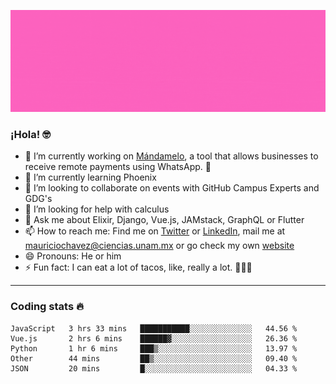 ![Banner](banner.gif)

### ¡Hola! 🤓

- 🔭 I’m currently working on [Mándamelo](https://www.mandamelo.com.mx/), a tool that allows businesses to receive remote payments using WhatsApp. 🤖
- 🌱 I’m currently learning Phoenix
- 👯 I’m looking to collaborate on events with GitHub Campus Experts and GDG's
- 🤔 I’m looking for help with calculus
- 💬 Ask me about Elixir, Django, Vue.js, JAMstack, GraphQL or Flutter
- 📫 How to reach me: Find me on [Twitter](https://twitter.com/ultr4nerd) or [LinkedIn](https://www.linkedin.com/in/mauricio-chávez-olea-4b46b7147/), mail me at [mauriciochavez@ciencias.unam.mx](mailto:mauriciochavez@ciencias.unam.mx) or go check my own [website](mauriciochavez.surge.sh)
- 😄 Pronouns: He or him
- ⚡ Fun fact: I can eat a lot of tacos, like, really a lot. 🌮🌮🌮
<!-- 🎙️ I'm releasing weekly episodes on my podcast ["Un Podcast Junior"](https://anchor.fm/un-podcast-junior)-->

---

### Coding stats 🔥

<!--START_SECTION:waka-->
```text
JavaScript   3 hrs 33 mins   ███████████░░░░░░░░░░░░░░   44.56 % 
Vue.js       2 hrs 6 mins    ██████▓░░░░░░░░░░░░░░░░░░   26.36 % 
Python       1 hr 6 mins     ███▒░░░░░░░░░░░░░░░░░░░░░   13.97 % 
Other        44 mins         ██▒░░░░░░░░░░░░░░░░░░░░░░   09.40 % 
JSON         20 mins         █░░░░░░░░░░░░░░░░░░░░░░░░   04.33 % 
```
<!--END_SECTION:waka-->
